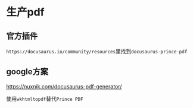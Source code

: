 # 生产pdf

## 官方插件

`https://docusaurus.io/community/resources`里找到`docusaurus-prince-pdf`

## google方案

<https://nuxnik.com/docusaurus-pdf-generator/>

使用`wkhtmltopdf`替代`Prince PDF`
